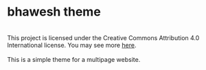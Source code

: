 # bhawesh theme
<br>
This project is licensed under the Creative Commons Attribution 4.0 International license. You may see more <a href="http://creativecommons.org/licenses/by/4.0/">here</a>.
<br><br>
This is a simple theme for a multipage website.
